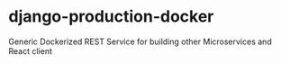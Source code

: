 # django-production-docker
Generic Dockerized REST Service for building other Microservices and React client
